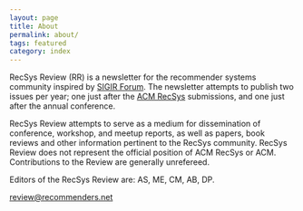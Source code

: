 ```yaml
---
layout: page
title: About
permalink: about/
tags: featured
category: index
---
```


RecSys Review (RR) is a newsletter for the recommender systems community inspired by [SIGIR Forum](http://sigir.org/forum/). The newsletter attempts to publish two issues per year; one just after the [ACM RecSys](http://recsys.acm.org) submissions, and one just after the annual conference. 

RecSys Review attempts to serve as a medium for dissemination of conference, workshop, and meetup reports, as well as papers, book reviews and other information pertinent to the RecSys community. RecSys Review does not represent the official position of ACM RecSys or ACM. Contributions to the Review are generally unrefereed.


Editors of the RecSys Review are: AS, ME, CM, AB, DP.

review@recommenders.net
